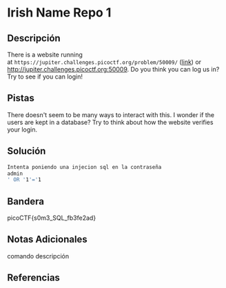 # Irish Name Repo 1

## Descripción
There is a website running at `https://jupiter.challenges.picoctf.org/problem/50009/` ([link](https://jupiter.challenges.picoctf.org/problem/50009/)) or http://jupiter.challenges.picoctf.org:50009. Do you think you can log us in? Try to see if you can login!
## Pistas
There doesn't seem to be many ways to interact with this. I wonder if the users are kept in a database?
Try to think about how the website verifies your login.
## Solución
```bash
Intenta poniendo una injecion sql en la contraseña
admin
' OR '1'='1
```
## Bandera
picoCTF{s0m3_SQL_fb3fe2ad}

## Notas Adicionales 
comando          descripción

## Referencias